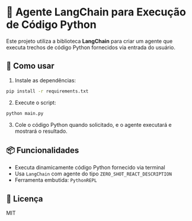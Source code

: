 # 🤖 Agente LangChain para Execução de Código Python

Este projeto utiliza a biblioteca **LangChain** para criar um agente que executa trechos de código Python fornecidos via entrada do usuário.

## 🚀 Como usar

1. Instale as dependências:
```bash
pip install -r requirements.txt
```

2. Execute o script:
```bash
python main.py
```

3. Cole o código Python quando solicitado, e o agente executará e mostrará o resultado.

## 📦 Funcionalidades

- Executa dinamicamente código Python fornecido via terminal
- Usa `LangChain` com agente do tipo `ZERO_SHOT_REACT_DESCRIPTION`
- Ferramenta embutida: `PythonREPL`

## 🧾 Licença

MIT

